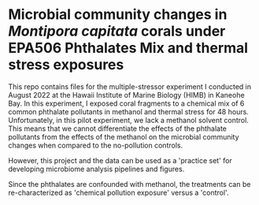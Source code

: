 # Microbial community changes in *Montipora capitata* corals under EPA506 Phthalates Mix and thermal stress exposures

This repo contains files for the multiple-stressor experiment I conducted in August 2022 at the Hawaii Institute of Marine Biology (HIMB) in Kaneohe Bay. In this experiment, I exposed coral fragments to a chemical mix of 6 common phthalate pollutants in methanol and thermal stress for 48 hours. Unfortunately, in this pilot experiment, we lack a methanol solvent control. This means that we cannot differentiate the effects of the phthalate pollutants from the effects of the methanol on the microbial community changes when compared to the no-pollution controls.

However, this project and the data can be used as a 'practice set' for developing microbiome analysis pipelines and figures. 

Since the phthalates are confounded with methanol, the treatments can be re-characterized as 'chemical pollution exposure' versus a 'control'. 




